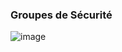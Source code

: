 ### Groupes de Sécurité
![image](https://github.com/abiForSofteam/aws/assets/56606441/1d4d09ef-87b6-46c1-98f3-93686fe2c46b)
